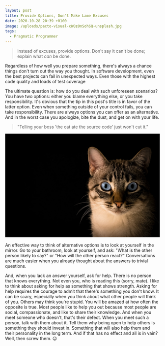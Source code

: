 ```yaml
---
layout: post
title: Provide Options, Don't Make Lame Excuses
date: 2020-10-28 20:39 +0100
image: /uploads/pacto-visual-cWOzOnSoh6Q-unsplash.jpg
tags:
  - Pragmatic Programmer
---
```


> Instead of excuses, provide options. Don't say it can't be done; explain what *can* be done.

Regardless of how well you prepare something, there's always a chance things don't turn out the way you thought. In software development, even the best projects can fail in unexpected ways. Even those with the highest code quality and loads of test coverage

The ultimate question is: how do you deal with such unforeseen scenarios? You have two options: either you blame everything else, or you take responsibility. It's obvious that the tip in this post's title is in favor of the latter option. Even when something outside of your control fails, you can take responsibility. There are always options you can offer as an alternative. And in the worst case you apologize, bite the dust, and get on with your life.

> "Telling your boss 'the cat ate the source code' just won't cut it."

![](/uploads/pacto-visual-cWOzOnSoh6Q-unsplash.jpg)

An effective way to think of alternative options is to look at yourself in the mirror. Go to your bathroom, look at yourself, and ask: "What is the other person likely to say?" or "How will the other person react?" Conversations are much easier when you already thought about the answers to trivial questions.

And, when you lack an answer yourself, ask for help. There is no person that knows everything. Not even you, who is reading this (sorry, mate). I like to think about asking for help as something that shows strength. Asking for help requires the courage to admit that there's something you don't know. It can be scary, especially when you think about what other people will think of you. Others may think you're stupid. You will be amazed at how often the opposite is true. Most people like to help you out because most people are social, compassionate, and like to share their knowledge. And when you meet someone who doesn't, that's their defect. When you meet such a person, talk with them about it. Tell them why being open to help others is something they should invest in. Something that will also help them and their personality in the long term. And if that has no effect and all is in vain? Well, then screw them. 😉